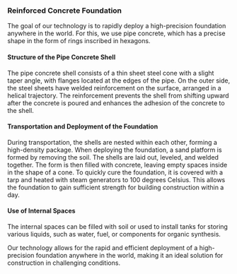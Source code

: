 ### Reinforced Concrete Foundation

The goal of our technology is to rapidly deploy a high-precision foundation anywhere in the world. For this, we use pipe concrete, which has a precise shape in the form of rings inscribed in hexagons.

#### Structure of the Pipe Concrete Shell

The pipe concrete shell consists of a thin sheet steel cone with a slight taper angle, with flanges located at the edges of the pipe. On the outer side, the steel sheets have welded reinforcement on the surface, arranged in a helical trajectory. The reinforcement prevents the shell from shifting upward after the concrete is poured and enhances the adhesion of the concrete to the shell.

#### Transportation and Deployment of the Foundation

During transportation, the shells are nested within each other, forming a high-density package. When deploying the foundation, a sand platform is formed by removing the soil. The shells are laid out, leveled, and welded together. The form is then filled with concrete, leaving empty spaces inside in the shape of a cone. To quickly cure the foundation, it is covered with a tarp and heated with steam generators to 100 degrees Celsius. This allows the foundation to gain sufficient strength for building construction within a day.

#### Use of Internal Spaces

The internal spaces can be filled with soil or used to install tanks for storing various liquids, such as water, fuel, or components for organic synthesis.

Our technology allows for the rapid and efficient deployment of a high-precision foundation anywhere in the world, making it an ideal solution for construction in challenging conditions.